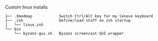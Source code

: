 Custom linux installs

    ├── .Xmodmap            Switch Ctrl/Alt key for my lenovo keyboard
    ├── .zsh                Define/load stuff on zsh startup
    │   └── linux.zsh       
    └── bin
        └── byzanz-gui.sh   Byzanz screencast GUI wrapper

